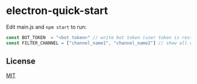 # electron-quick-start

Edit main.js and `npm start` to run:

```js
const BOT_TOKEN  = "<bot token>" // write bot token (user token is restricted by discord.js)
const FILTER_CHANNEL = ["channel_name1", "channel_name2"] // show all channel messages if empty
```

## License

[MIT](LICENSE.md)
